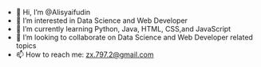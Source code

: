 - 👋 Hi, I’m @Alisyaifudin
- 👀 I’m interested in Data Science and Web Developer
- 🌱 I’m currently learning Python, Java, HTML, CSS,and JavaScript
- 💞️ I’m looking to collaborate on Data Science and Web Developer related topics
- 📫 How to reach me: zx.797.2@gmail.com

<!---
Alisyaifudin/Alisyaifudin is a ✨ special ✨ repository because its `README.md` (this file) appears on your GitHub profile.
You can click the Preview link to take a look at your changes.
--->
